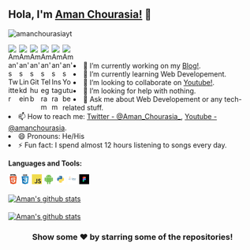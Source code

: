 ## Hola, I'm [Aman Chourasia!](https://www.amanchourasia.in) 👋

<p align="left"> <img src="https://komarev.com/ghpvc/?username=amanchourasiayt&label=Views&color=blue&style=flat" alt="amanchourasiayt" /> </p>

<a href="https://twitter.com/Aman_Chourasia_">
  <img align="left" alt="Aman's Twitter" width="22px" src="https://cdn.jsdelivr.net/npm/simple-icons@v3/icons/twitter.svg" />
</a>
<a href="https://linkedin.com/in/AmanChourasia">
  <img align="left" alt="Aman's Linkdein" width="22px" src="https://cdn.jsdelivr.net/npm/simple-icons@v3/icons/linkedin.svg" />
</a>
<a href="https://github.com/amanchourasiayt">
  <img align="left" alt="Aman's Github" width="22px" src="https://cdn.jsdelivr.net/npm/simple-icons@v3/icons/github.svg" />
</a>
<a href="https://t.me/aman_chourasia">
  <img align="left" alt="Aman's Telegram" width="22px" src="https://cdn.jsdelivr.net/npm/simple-icons@v3/icons/telegram.svg" />
</a>
<a href="https://instagram.com/amanchourasia.in/">
  <img align="left" alt="Aman's Instagram" width="22px" src="https://cdn.jsdelivr.net/npm/simple-icons@v3/icons/instagram.svg" />
</a>
<a href="https://www.youtube.com/AmanChourasia/">
  <img align="left" alt="Aman's Youtube" width="22px" src="https://cdn.jsdelivr.net/npm/simple-icons@v3/icons/youtube.svg" />
</a>

<br/>
<br/


- 🔭 I’m currently working on my [Blog!](https://www.amanchourasia.in).
- 🌱 I’m currently learning Web Developement.
- 👯 I’m looking to collaborate on [Youtube!](https://www.youtube.com/amanchourasia).
- 🤔 I’m looking for help with nothing.
- 💬 Ask me about Web Developement or any tech-related stuff.
- 📫 How to reach me: [Twitter - @Aman_Chourasia_](https://twitter.com/Aman_Chourasia_), [Youtube - @amanchourasia](https://www.youtube.com/amanchourasia).
- 😄 Pronouns: He/His
- ⚡ Fun fact: I spend almost 12 hours listening to songs every day.

**Languages and Tools:**  

<div style="overflow: hidden;white-space: nowrap;">
<code><img height="20" title="HTML" src="https://raw.githubusercontent.com/github/explore/80688e429a7d4ef2fca1e82350fe8e3517d3494d/topics/html/html.png"></code>
<code><img height="20" title="CSS" src="https://raw.githubusercontent.com/github/explore/80688e429a7d4ef2fca1e82350fe8e3517d3494d/topics/css/css.png"></code>
<code><img height="20" title="JavaScript" src="https://raw.githubusercontent.com/github/explore/80688e429a7d4ef2fca1e82350fe8e3517d3494d/topics/javascript/javascript.png"></code> 
<code><img height="20" title="Android" src="https://raw.githubusercontent.com/github/explore/80688e429a7d4ef2fca1e82350fe8e3517d3494d/topics/android/android.png"></code>
<code><img height="20" title="Python" src="https://raw.githubusercontent.com/github/explore/80688e429a7d4ef2fca1e82350fe8e3517d3494d/topics/python/python.png"></code>   
<code><img height="20" title="JAVA" src="https://raw.githubusercontent.com/github/explore/80688e429a7d4ef2fca1e82350fe8e3517d3494d/topics/java/java.png"></code>      
<code><img height="20" title="Figma" src="https://raw.githubusercontent.com/github/explore/05d0f0dfceafd861bdf2b53559399dae7b2e2d8b/topics/figma/figma.png"></code>   
</div>
<br/>
<a href="https://github.com/amanchourasiayt">
 <img align="center" src="https://github-readme-stats.vercel.app/api?username=amanchourasiayt&show_icons=true&theme=light&line_height=27" alt="Aman's github stats"/>
</a>
<br/><br/>
<a href="https://github.com/amanchourasiayt">
 <img align="center" src="https://github-readme-stats.vercel.app/api/top-langs/?username=amanchourasiayt&layout=compact&hide_langs_below=1" alt="Aman's github stats"/>
</a>
  
<div align="center">

### Show some ❤️ by starring some of the repositories!

</div>
